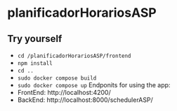 # planificadorHorariosASP

## Try yourself
- `cd /planificadorHorariosASP/frontend`
- `npm install`
- `cd ..`
- `sudo docker compose build`
- `sudo docker compose up`
Endponits for using the app:
- FrontEnd: http://localhost:4200/
- BackEnd: http://localhost:8000/schedulerASP/

